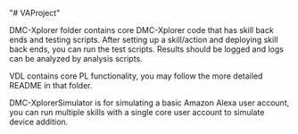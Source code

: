 "# VAProject" 

DMC-Xplorer folder contains core DMC-Xplorer code that has skill back ends and testing scripts. 
After setting up a skill/action and deploying skill back ends, you can run the test scripts. 
Results should be logged and logs can be analyzed by analysis scripts.

VDL contains core PL functionality, you may follow the more detailed README in that folder.

DMC-XplorerSimulator is for simulating a basic Amazon Alexa user account, you can run multiple skills with a single core user account to simulate device addition.
